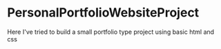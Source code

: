 # PersonalPortfolioWebsiteProject
Here I've tried to build a small portfolio type project using basic html and css
